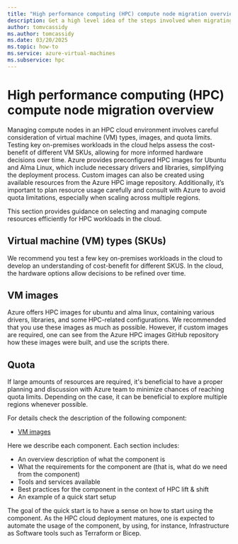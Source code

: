 ```yaml
---
title: "High performance computing (HPC) compute node migration overview"
description: Get a high level idea of the steps involved when migrating compute nodes during a migration of high performance computing architecture.
author: tomvcassidy
ms.author: tomcassidy
ms.date: 03/20/2025
ms.topic: how-to
ms.service: azure-virtual-machines
ms.subservice: hpc
---
```


# High performance computing (HPC) compute node migration overview

Managing compute nodes in an HPC cloud environment involves careful consideration of virtual machine (VM) types, images, and quota limits. Testing key on-premises workloads in the cloud helps assess the cost-benefit of different VM SKUs, allowing for more informed hardware decisions over time. Azure provides preconfigured HPC images for Ubuntu and Alma Linux, which include necessary drivers and libraries, simplifying the deployment process. Custom images can also be created using available resources from the Azure HPC image repository. Additionally, it’s important to plan resource usage carefully and consult with Azure to avoid quota limitations, especially when scaling across multiple regions.

This section provides guidance on selecting and managing compute resources efficiently for HPC workloads in the cloud.

## Virtual machine (VM) types (SKUs)

We recommend you test a few key on-premises workloads in the cloud to develop an understanding of cost-benefit for different SKUS. In the cloud, the hardware options allow decisions to be refined over time.

## VM images

Azure offers HPC images for ubuntu and alma linux, containing various drivers, libraries, and some HPC-related configurations. We recommended that you use these images as much as possible. However, if custom images are required, one can see from the Azure HPC images GitHub repository how these images were built, and use the scripts there.

## Quota

If large amounts of resources are required, it's beneficial to have a proper planning and discussion with Azure team to minimize chances of reaching quota limits. Depending on the case, it can be beneficial to explore multiple regions whenever possible.

For details check the description of the following component:

- [VM images](lift-and-shift-step-4-vm-images.md)

Here we describe each component. Each section includes:

- An overview description of what the component is
- What the requirements for the component are (that is, what do we need from the component)
- Tools and services available
- Best practices for the component in the context of HPC lift & shift
- An example of a quick start setup

The goal of the quick start is to have a sense on how to start using the component. As the HPC cloud deployment matures, one is expected to automate the usage of the component, by using, for instance, Infrastructure as Software tools such as Terraform or Bicep.
